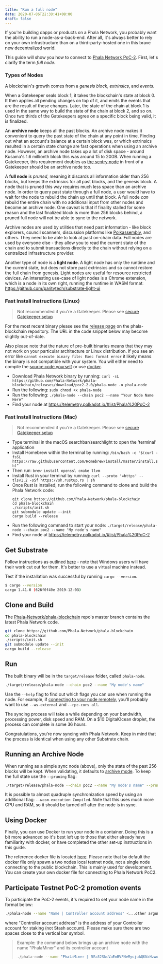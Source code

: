 ```yaml
---
title: "Run a full node"
date: 2020-07-06T22:30:41+08:00
draft: false
---
```


If you're building dapps or products on a Phala Network,
you probably want the ability to run a node-as-a-back-end. After all, it's
always better to rely on your own infrastructure than on a third-party-hosted one in this brave new
decentralized world.

This guide will show you how to connect to [Phala Network PoC-2](https://poc2.phala.network). First, let's
clarify the term _full node_.

### Types of Nodes

A blockchain's growth comes from a _genesis block_, _extrinsics_, and _events_.

When a Gatekeeper seals block 1, it takes the blockchain's state at block 0. It then applies all
pending changes on top of it, and emits the events that are the result of these changes. Later, the
state of the chain at block 1 is used in the same way to build the state of the chain at block 2,
and so on. Once two thirds of the Gatekeepers agree on a specific block being valid, it is finalized.

An **archive node** keeps all the past blocks. An archive node makes it convenient to query the past
state of the chain at any point in time. Finding out what an account's balance at a certain block
was, or which extrinsics resulted in a certain state change are fast operations when using an
archive node. However, an archive node takes up a lot of disk space - around Kusama's 1.6 millionth
block this was around 15 to 20GB. When running a Gatekeeper, this requirement doubles as
[the sentry node]([maintain-guides-how-to-setup-sentry-node](https://wiki.polkadot.network/docs/en/maintain-guides-how-to-setup-sentry-node)) in front of a Gatekeeper should be an
archive node too.

A **full node** is _pruned_, meaning it discards all information older than 256 blocks, but keeps
the extrinsics for all past blocks, and the genesis block. A node that is pruned this way requires
much less space than an archive node. In order to query past state through a full node, a user would
have to wait for the node to rebuild the chain up until that block. A full node _can_ rebuild the
entire chain with no additional input from other nodes and become an archive node. One caveat is
that if finality stalled for some reason and the last finalized block is more than 256 blocks
behind, a pruned full node will not be able to sync to the network.

Archive nodes are used by utilities that need past information - like block explorers, council
scanners, discussion platforms like [Polkassembly](https://polkassembly.io), and others. They need
to be able to look at past on-chain data. Full nodes are used by everyone else - they allow you to
read the current state of the chain and to submit transactions directly to the chain without relying
on a centralized infrastructure provider.

Another type of node is a **light node**. A light node has only the runtime and the current state,
but does not store past extrinsics and so cannot restore the full chain from genesis. Light nodes
are useful for resource restricted devices. An interesting use-case of light nodes is a Chrome
extension, which is a node in its own right, running the runtime in WASM format:
<https://github.com/paritytech/substrate-light-ui>

### Fast Install Instructions (Linux)

> Not recommended if you're a Gatekeeper. Please see
> [secure Gatekeeper setup](https://wiki.polkadot.network/docs/en/maintain-guides-secure-validator)

For the most recent binary please see the
[release page](https://github.com/Phala-Network/phala-blockchain/releases/) on the phala-blockchain repository. The URL
in the code snippet below may become slightly out-of-date.

Also please note that the nature of pre-built binaries means that they may not work on your
particular architecture or Linux distribution. If you see an error like
`cannot execute binary file: Exec format error` it likely means the binary is not compatible with
your system. You will either need to compile the [source code yourself](#clone-and-build) or use
[docker](#using-docker).

- Download Phala Network binary by running:
  `curl -sL https://github.com/Phala-Network/phala-blockchain/releases/download/poc2-2.0/phala-node -o phala-node`
- Run the following: `sudo chmod +x phala-node`
- Run the following: `./phala-node --chain poc2 --name "Your Node Name Here"`
- Find your node at <https://telemetry.polkadot.io/#list/Phala%20PoC-2>

### Fast Install Instructions (Mac)

> Not recommended if you're a Gatekeeper. Please see
> [secure Gatekeeper setup](https://wiki.polkadot.network/docs/en/maintain-guides-secure-validator)

- Type terminal in the macOS searchbar/searchlight to open the 'terminal' application
- Install Homebrew within the terminal by running:
  `/bin/bash -c "$(curl -fsSL https://raw.githubusercontent.com/Homebrew/install/master/install.sh)"`
- Then run: `brew install openssl cmake llvm`
- Install Rust in your terminal by running:
  `curl --proto '=https' --tlsv1.2 -sSf https://sh.rustup.rs | sh`
- Once Rust is installed, run the following command to clone and build the Phala Network code:
  ```
  git clone https://github.com/Phala-Network/phala-blockchain
  cd phala-blockchain
  ./scripts/init.sh
  git submodule update --init
  cargo build --release
  ```
- Run the following command to start your node: `./target/release/phala-node --chain poc2 --name "My node's name"`
- Find your node at <https://telemetry.polkadot.io/#list/Phala%20PoC-2>

## Get Substrate

Follow instructions as outlined
[here](https://substrate.dev/docs/en/knowledgebase/getting-started) - note that Windows users will
have their work cut out for them. It's better to use a virtual machine instead.

Test if the installation was successful by running `cargo --version`.

```bash
$ cargo --version
cargo 1.41.0 (626f0f40e 2019-12-03)
```

## Clone and Build

The [Phala-Network/phala-blockchain](https://github.com/Phala-Network/phala-blockchain) repo's master branch contains the
latest Phala Network code.

```bash
git clone https://github.com/Phala-Network/phala-blockchain
cd phala-blockchain
./scripts/init.sh
git submodule update --init
cargo build --release
```

## Run

The built binary will be in the `target/release` folder, called `phala-node`.

```bash
./target/release/phala-node --chain poc2 --name "My node's name"
```

Use the `--help` flag to find out which flags you can use when running the node. For example, if
[connecting to your node remotely](https://wiki.polkadot.network/docs/en/maintain-wss), you'll probably want to use `--ws-external` and
`--rpc-cors all`.

The syncing process will take a while depending on your bandwidth, processing power, disk speed and
RAM. On a \$10 DigitalOcean droplet, the process can complete in some 36 hours.

Congratulations, you're now syncing with Phala Network. Keep in mind that the process is identical when
using any other Substrate chain.

## Running an Archive Node

When running as a simple sync node (above), only the state of the past 256 blocks will be kept. When
validating, it defaults to [archive mode](#types-of-nodes). To keep the full state use the
`--pruning` flag:

```bash
./target/release/phala-node --chain poc2 --name "My node's name" --pruning archive
```

It is possible to almost quadruple synchronization speed by using an additional flag:
`--wasm-execution Compiled`. Note that this uses much more CPU and RAM, so it should be turned off
after the node is in sync.

## Using Docker

Finally, you can use Docker to run your node in a container. Doing this is a bit more advanced so
it's best left up to those that either already have familiarity with docker, or have completed the
other set-up instructions in this guide.

The reference docker file is located [here](https://github.com/Phala-Network/phala-blockchain/blob/master/Dockerfile).
Please note that by default the docker file only spawn a two nodes local testnet node, not a single
node connecting to the public blockchain. This is mainly used for development. You can create your
own docker file for connecting to Phala Network PoC2.

## Participate Testnet PoC-2 promotion events

To participate the PoC-2 events, it's required to set your node name in the format below:

```bash
./phala-node --name "Name | Controller account address" <...other arguments>
```

where "Controller account address" is the address of your Controller account for staking (not Stash account). Please make sure there are two spaces close to the vertical bar symbol.

> Example: the command below brings up an archive node with the name "PhalaMiner" and its controller account
>
> ```bash
> ./phala-node --name "PhalaMiner | 5Ea32SkcVaEmBVFNeMycjuAQKNzHzwosFrhEhwUFmawsEtkt" --pruning archive
> ```
